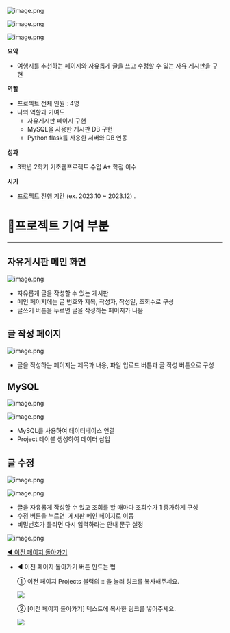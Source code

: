 ![image.png](attachment:f980a91e-b2c6-4dfd-8744-d4137cb9ccd3:image.png)

![image.png](attachment:30a81f3b-0bed-42e0-b6d5-f75a9d1f6e82:image.png)

![image.png](attachment:921a7cb3-a8fd-409f-bae3-2d802b3076cb:image.png)

**요약**

- 여행지를 추천하는 페이지와 자유롭게 글을 쓰고 수정할 수 있는 자유 게시판을 구현

**역할**

- 프로젝트 전체 인원 : 4명
- 나의 역할과 기여도
    - 자유게시판 페이지 구현
    - MySQL을 사용한 게시판 DB 구현
    - Python flask를 사용한 서버와  DB 연동

**성과**

- 3학년 2학기 기초웹프로젝트 수업 A+ 학점 이수

**시기**

- 프로젝트 진행 기간 (ex. 2023.10 ~ 2023.12) .

# 📝프로젝트 기여 부분

---

## 자유게시판 메인 화면

![image.png](attachment:921a7cb3-a8fd-409f-bae3-2d802b3076cb:image.png)

- 자유롭게 글을 작성할 수 있는 게시판
- 메인 페이지에는 글 번호와 제목, 작성자, 작성일, 조회수로 구성
- 글쓰기 버튼을 누르면 글을 작성하는 페이지가 나옴

## 글 작성 페이지

![image.png](attachment:868ffd13-594a-4e09-932e-9353d296cc04:image.png)

- 글을 작성하는 페이지는 제목과 내용, 파일 업로드 버튼과 글 작성 버튼으로 구성

## MySQL

![image.png](attachment:1fc1736c-b252-4da8-a9e0-bc8dfadcb94e:image.png)

![image.png](attachment:324823d2-9241-47fb-8905-40b20248f364:image.png)

- MySQL를 사용하여 데이터베이스 연결
- Project 테이블 생성하여 데이터 삽입

## 글 수정

![image.png](attachment:ec1b62f8-a957-42a2-9b85-46b87c35ed4c:image.png)

![image.png](attachment:335f2c1a-a5f0-4f75-a5ea-f1cc7451d258:image.png)

- 글을 자유롭게 작성할 수 있고 조회를 할 때마다 조회수가 1 증가하게 구성
- 수정 버튼을 누르면  게시판 메인 페이지로 이동
- 비밀번호가 틀리면 다시 입력하라는 안내 문구 설정

![image.png](attachment:67606ebc-0527-47c4-b1ab-27db3bc08092:image.png)

[◀ 이전 페이지 돌아가기](https://www.notion.so/LEE-MINJI-16f776dd60d880398893d7b2b595fa8b?pvs=21)

- ◀ 이전 페이지 돌아가기 버튼 만드는 법
    
    ① 이전 페이지 Projects 블럭의 :: 을 눌러 링크를 복사해주세요.
    
    ![](https://prod-files-secure.s3.us-west-2.amazonaws.com/3557bb39-d81e-48d6-8cf8-8551a1f73cad/21550824-6b3a-47bb-93e3-452950b922ef/Untitled.png)
    
    ② [이전 페이지 돌아가기] 텍스트에 복사한 링크를 넣어주세요.  
    
    ![](https://prod-files-secure.s3.us-west-2.amazonaws.com/3557bb39-d81e-48d6-8cf8-8551a1f73cad/85498a31-bc2c-4cda-aafb-386f95efdeb7/Untitled.png)
